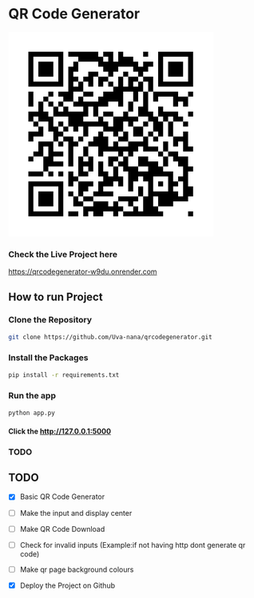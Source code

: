 # QR Code Generator

![GitHub Logo](/static/qr.png)

### Check the Live Project here
https://qrcodegenerator-w9du.onrender.com
## How to run Project

### Clone the Repository
```bash
git clone https://github.com/Uva-nana/qrcodegenerator.git
```

### Install the Packages
```bash
pip install -r requirements.txt
```

### Run the app
```bash
python app.py
```

#### Click the  http://127.0.0.1:5000

### TODO

## TODO

- [x] Basic QR Code Generator
- [ ] Make the input and display center
- [ ] Make QR Code Download
- [ ] Check for invalid inputs (Example:if not having http dont generate qr code)
- [ ] Make qr page background colours
- [x] Deploy the Project on Github





